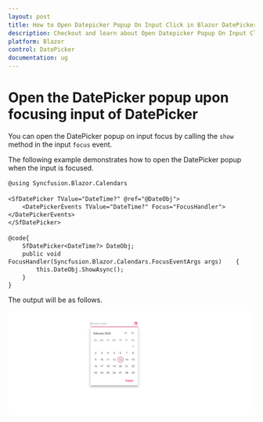 ```yaml
---
layout: post
title: How to Open Datepicker Popup On Input Click in Blazor DatePicker Component | Syncfusion
description: Checkout and learn about Open Datepicker Popup On Input Click in Blazor DatePicker component of Syncfusion, and more details.
platform: Blazor
control: DatePicker
documentation: ug
---
```


# Open the DatePicker popup upon focusing input of DatePicker

You can open the DatePicker popup on input focus by calling the `show` method in the input `focus` event.

The following example demonstrates how to open the DatePicker popup when the input is focused.

```cshtml
@using Syncfusion.Blazor.Calendars

<SfDatePicker TValue="DateTime?" @ref="@DateObj">
    <DatePickerEvents TValue="DateTime?" Focus="FocusHandler"></DatePickerEvents>
</SfDatePicker>

@code{
    SfDatePicker<DateTime?> DateObj;
    public void FocusHandler(Syncfusion.Blazor.Calendars.FocusEventArgs args)    {
        this.DateObj.ShowAsync();
    }
}
```

The output will be as follows.

![datepicker](../images/openpopup.png)
